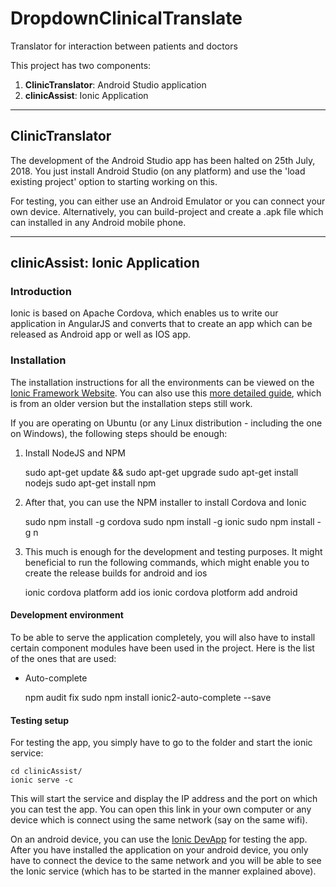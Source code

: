 # DropdownClinicalTranslate
Translator for interaction between patients and doctors

This project has two components:

1. **ClinicTranslator**: Android Studio application
2. **clinicAssist**: Ionic Application

----
## ClinicTranslator

The development of the Android Studio app has been halted on 25th July, 2018. You just install Android Studio (on any platform) and use the 'load existing project' option to starting working on this.

For testing, you can either use an Android Emulator or you can connect your own device. Alternatively, you can build-project and create a .apk file which can installed in any Android mobile phone.

----
## clinicAssist: Ionic Application

### Introduction
Ionic is based on Apache Cordova, which enables us to write our application in AngularJS and converts that to create an app which can be released as Android app or well as IOS app.

### Installation

The installation instructions for all the environments can be viewed on the [Ionic Framework Website](https://ionicframework.com/docs/intro/installation/). You can also use this [more detailed guide](https://ionicframework.com/docs/v1/guide/installation.html), which is from an older version but the installation steps still work.

If you are operating on Ubuntu (or any Linux distribution - including the one on Windows), the following steps should be enough:

1. Install NodeJS and NPM

    sudo apt-get update && sudo apt-get upgrade
    sudo apt-get install nodejs
    sudo apt-get install npm

2. After that, you can use the NPM installer to install Cordova and Ionic

	sudo npm install -g cordova
	sudo npm install -g ionic
	sudo npm install -g n

3. This much is enough for the development and testing purposes. It might beneficial to run the following commands, which might enable you to create the release builds for android and ios

	ionic cordova platform add ios
	ionic cordova plotform add android


#### Development environment

To be able to serve the application completely, you will also have to install certain component modules have been used in the project. Here is the list of the ones that are used:

* Auto-complete

	npm audit fix
	sudo npm install ionic2-auto-complete --save


#### Testing setup
For testing the app, you simply have to go to the folder and start the ionic service:

    cd clinicAssist/
    ionic serve -c

This will start the service and display the IP address and the port on which you can test the app. You can open this link in your own computer or any device which is connect using the same network (say on the same wifi). 

On an android device, you can use the [Ionic DevApp](https://play.google.com/store/apps/details?id=io.ionic.devapp&hl=en_IN) for testing the app. After you have installed the application on your android device, you only have to connect the device to the same network and you will be able to see the Ionic service (which has to be started in the manner explained above).

